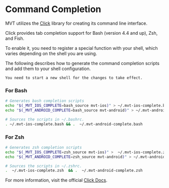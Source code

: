 # Command Completion 

MVT utilizes the [Click](https://click.palletsprojects.com/en/stable/) library for creating its command line interface. 

Click provides tab completion support for Bash (version 4.4 and up), Zsh, and Fish.

To enable it, you need to register a special function with your shell, which varies depending on the shell you are using.

The following describes how to generate the command completion scripts and add them to your shell configuration. 

`You need to start a new shell for the changes to take effect.`

### For Bash

```bash
# Generates bash completion scripts
echo "$(_MVT_IOS_COMPLETE=bash_source mvt-ios)" > ~/.mvt-ios-complete.bash &&
echo "$(_MVT_ANDROID_COMPLETE=bash_source mvt-android)" > ~/.mvt-android-complete.bash

# Sources the scripts in ~/.bashrc.
. ~/.mvt-ios-complete.bash && .  ~/.mvt-android-complete.bash
```

### For Zsh

```bash
# Generates zsh completion scripts
echo "$(_MVT_IOS_COMPLETE=zsh_source mvt-ios)" >  ~/.mvt-ios-complete.zsh &&
echo "$(_MVT_ANDROID_COMPLETE=zsh_source mvt-android)" > ~/.mvt-android-complete.zsh

# Sources the scripts in ~/.zshrc.
.  ~/.mvt-ios-complete.zsh  && .  ~/.mvt-android-complete.zsh
```

For more information, visit the official [Click Docs](https://click.palletsprojects.com/en/stable/shell-completion/#enabling-completion).


